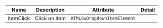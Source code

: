 | Name       | Description                   | Attribute        | Detail |
|------------|-------------------------------|------------------|--------|
|itemClick| Click on item | `HTMLCwDropdownItemElement`
